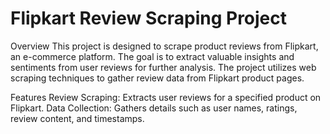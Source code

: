 # Flipkart Review Scraping Project
Overview
This project is designed to scrape product reviews from Flipkart, an e-commerce platform. The goal is to extract valuable insights and sentiments from user reviews for further analysis. The project utilizes web scraping techniques to gather review data from Flipkart product pages.

Features
Review Scraping: Extracts user reviews for a specified product on Flipkart.
Data Collection: Gathers details such as user names, ratings, review content, and timestamps.
